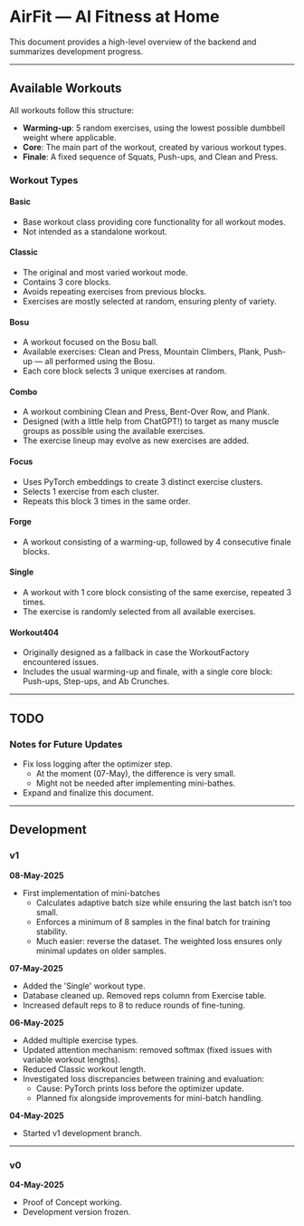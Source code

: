 # AirFit — AI Fitness at Home

This document provides a high-level overview of the backend and summarizes development progress.

---

## Available Workouts

All workouts follow this structure:
- **Warming-up**: 5 random exercises, using the lowest possible dumbbell weight where applicable.
- **Core**: The main part of the workout, created by various workout types.
- **Finale**: A fixed sequence of Squats, Push-ups, and Clean and Press.

### Workout Types

#### Basic
- Base workout class providing core functionality for all workout modes.
- Not intended as a standalone workout.

#### Classic
- The original and most varied workout mode.
- Contains 3 core blocks.
- Avoids repeating exercises from previous blocks.
- Exercises are mostly selected at random, ensuring plenty of variety.

#### Bosu
- A workout focused on the Bosu ball.
- Available exercises: Clean and Press, Mountain Climbers, Plank, Push-up — all performed using the Bosu.
- Each core block selects 3 unique exercises at random.

#### Combo
- A workout combining Clean and Press, Bent-Over Row, and Plank.
- Designed (with a little help from ChatGPT!) to target as many muscle groups as possible using the available exercises.
- The exercise lineup may evolve as new exercises are added.

#### Focus
- Uses PyTorch embeddings to create 3 distinct exercise clusters.
- Selects 1 exercise from each cluster.
- Repeats this block 3 times in the same order.

#### Forge
- A workout consisting of a warming-up, followed by 4 consecutive finale blocks.

#### Single
- A workout with 1 core block consisting of the same exercise, repeated 3 times. 
- The exercise is randomly selected from all available exercises.

#### Workout404
- Originally designed as a fallback in case the WorkoutFactory encountered issues.
- Includes the usual warming-up and finale, with a single core block: Push-ups, Step-ups, and Ab Crunches.

---

## TODO

### Notes for Future Updates
- Fix loss logging after the optimizer step.
  - At the moment (07-May), the difference is very small.
  - Might not be needed after implementing mini-bathes.
- Expand and finalize this document.

---

## Development

### v1

**08-May-2025**
- First implementation of mini-batches
  - Calculates adaptive batch size while ensuring the last batch isn’t too small.
  - Enforces a minimum of 8 samples in the final batch for training stability.
  - Much easier: reverse the dataset. The weighted loss ensures only minimal updates on older samples.

**07-May-2025**
- Added the 'Single' workout type.
- Database cleaned up. Removed reps column from Exercise table.
- Increased default reps to 8 to reduce rounds of fine-tuning.

**06-May-2025**
- Added multiple exercise types.
- Updated attention mechanism: removed softmax (fixed issues with variable workout lengths).
- Reduced Classic workout length.
- Investigated loss discrepancies between training and evaluation:
  - Cause: PyTorch prints loss before the optimizer update.
  - Planned fix alongside improvements for mini-batch handling.

**04-May-2025**
- Started v1 development branch.

---

### v0

**04-May-2025**
- Proof of Concept working.
- Development version frozen.
